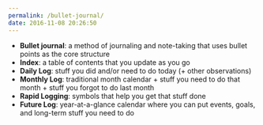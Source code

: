 ```yaml
---
permalink: /bullet-journal/
date: 2016-11-08 20:26:50
---
```


* **Bullet journal**: a method of journaling and note-taking that uses bullet points as the core structure
* **Index**: a table of contents that you update as you go
* **Daily Log**: stuff you did and/or need to do today (+ other observations)
* **Monthly Log**: traditional month calendar + stuff you need to do that month + stuff you forgot to do last month
* **Rapid Logging**: symbols that help you get that stuff done
* **Future Log**: year-at-a-glance calendar where you can put events, goals, and long-term stuff you need to do